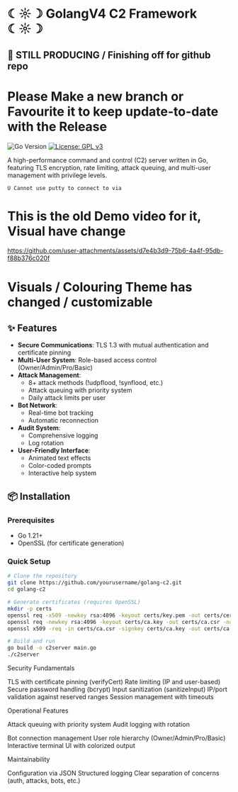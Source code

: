 # ☾☼☽ GolangV4 C2 Framework ☾☼☽


## 🚧 STILL PRODUCING / Finishing off for github repo
# Please Make a new branch or Favourite it to keep update-to-date with the Release 

![Go Version](https://img.shields.io/badge/go-1.21+-blue.svg)
[![License: GPL v3](https://img.shields.io/badge/License-GPLv3-blue.svg)](https://www.gnu.org/licenses/gpl-3.0)

A high-performance command and control (C2) server written in Go, featuring TLS encryption, rate limiting, attack queuing, and multi-user management with privilege levels.

`
U Cannot use putty to connect to via 
`

# This is the old Demo video for it, Visual have change
https://github.com/user-attachments/assets/d7e4b3d9-75b6-4a4f-95db-f88b376c020f
# Visuals / Colouring Theme has changed / customizable 

## ✨ Features

- **Secure Communications**: TLS 1.3 with mutual authentication and certificate pinning
- **Multi-User System**: Role-based access control (Owner/Admin/Pro/Basic)
- **Attack Management**: 
  - 8+ attack methods (!udpflood, !synflood, etc.)
  - Attack queuing with priority system
  - Daily attack limits per user
- **Bot Network**: 
  - Real-time bot tracking
  - Automatic reconnection
- **Audit System**: 
  - Comprehensive logging
  - Log rotation
- **User-Friendly Interface**:
  - Animated text effects
  - Color-coded prompts
  - Interactive help system

## 📦 Installation

### Prerequisites
- Go 1.21+
- OpenSSL (for certificate generation)

### Quick Setup
```bash
# Clone the repository
git clone https://github.com/yourusername/golang-c2.git
cd golang-c2

# Generate certificates (requires OpenSSL)
mkdir -p certs
openssl req -x509 -newkey rsa:4096 -keyout certs/key.pem -out certs/cert.pem -days 365 -nodes
openssl req -newkey rsa:4096 -keyout certs/ca.key -out certs/ca.csr -nodes
openssl x509 -req -in certs/ca.csr -signkey certs/ca.key -out certs/ca.crt

# Build and run
go build -o c2server main.go
./c2server
```

Security Fundamentals

TLS with certificate pinning (verifyCert)
Rate limiting (IP and user-based)
Secure password handling (bcrypt)
Input sanitization (sanitizeInput)
IP/port validation against reserved ranges
Session management with timeouts

Operational Features

Attack queuing with priority system
Audit logging with rotation

Bot connection management
User role hierarchy (Owner/Admin/Pro/Basic)
Interactive terminal UI with colorized output

Maintainability

Configuration via JSON
Structured logging
Clear separation of concerns (auth, attacks, bots, etc.)
